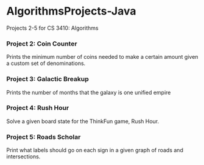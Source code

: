 # AlgorithmsProjects-Java
Projects 2-5 for CS 3410: Algorithms

### Project 2: Coin Counter
Prints the minimum number of coins needed to make a certain amount given a custom set of denominations.

### Project 3: Galactic Breakup
Prints the number of months that the galaxy is one unified empire

### Project 4: Rush Hour
Solve a given board state for the ThinkFun game, Rush Hour.

### Project 5: Roads Scholar
Print what labels should go on each sign in a given graph of roads and intersections.
